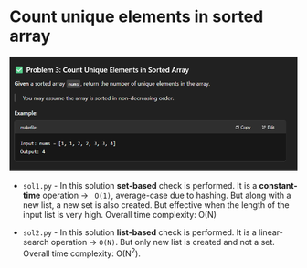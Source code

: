 # Count unique elements in sorted array

![problem screenshot](./problem_screenshot/p3.png)

- `sol1.py` - In this solution **set-based** check is performed. It is a **constant-time** operation -> ` O(1)`, average-case due to hashing. But along with a new list, a new set is also created. But effective when the length of the input list is very high.
  Overall time complexity: O(N)

- `sol2.py` - In this solution **list-based** check is performed. It is a linear-search operation ->
  `O(N)`. But only new list is created and not a set.
  Overall time complexity: O(N<sup>2</sup>).
